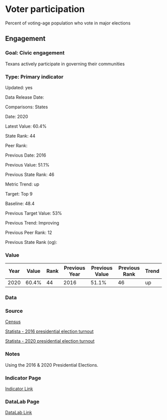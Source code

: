 # Voter participation

Percent of voting-age population who vote in major elections

## Engagement

### Goal: Civic engagement

Texans actively participate in governing their communities

### Type: Primary indicator

Updated: yes

Data Release Date: 

Comparisons: States

Date: 2020

Latest Value: 60.4% 

State Rank: 44

Peer Rank: 

Previous Date: 2016

Previous Value: 51.1%

Previous State Rank: 46

Metric Trend: up

Target: Top 9

Baseline: 48.4

Previous Target Value: 53%

Previous Trend: Improving

Previous Peer Rank: 12

Previous State Rank (og): 

### Value

| Year      |  Value      | Rank        | Previous Year | Previous Value | Previous Rank | Trend | 
| ----------- | ----------- | ----------- | ----------- | ----------- | ----------- | -----------|
|   2020       |    60.4%   |      44     |    2016     |    51.1%     |     46     |   up       | 

### Data

### Source

[Census](https://www.census.gov/topics/public-sector/voting.html)

[Statista - 2016 presidential election turnout](https://www.statista.com/statistics/632113/2016-us-presidential-election-voter-turnout-by-state/)

[Statista - 2020 presidential election turnout](https://www.statista.com/statistics/1184621/presidential-election-voter-turnout-rate-state/)

### Notes

Using the 2016 & 2020 Presidential Elections.

### Indicator Page

[Indicator Link](https://indicators.texas2036.org/indicator/120)

### DataLab Page

[DataLab Link](https://datalab.texas2036.org/jisgbgg/u-s-election-historical-reported-voting-rates?accesskey=gaeexyb)